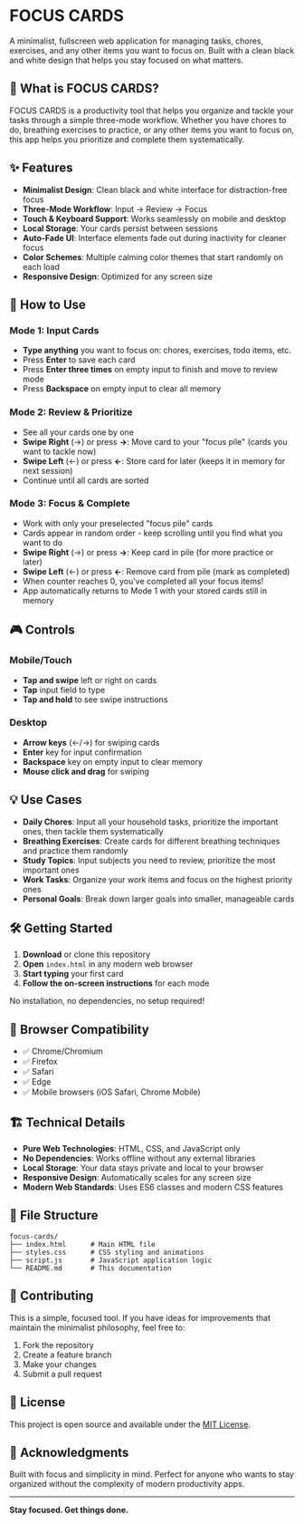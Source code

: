 # FOCUS CARDS

A minimalist, fullscreen web application for managing tasks, chores, exercises, and any other items you want to focus on. Built with a clean black and white design that helps you stay focused on what matters.

## 🎯 What is FOCUS CARDS?

FOCUS CARDS is a productivity tool that helps you organize and tackle your tasks through a simple three-mode workflow. Whether you have chores to do, breathing exercises to practice, or any other items you want to focus on, this app helps you prioritize and complete them systematically.

## ✨ Features

- **Minimalist Design**: Clean black and white interface for distraction-free focus
- **Three-Mode Workflow**: Input → Review → Focus
- **Touch & Keyboard Support**: Works seamlessly on mobile and desktop
- **Local Storage**: Your cards persist between sessions
- **Auto-Fade UI**: Interface elements fade out during inactivity for cleaner focus
- **Color Schemes**: Multiple calming color themes that start randomly on each load
- **Responsive Design**: Optimized for any screen size

## 🚀 How to Use

### Mode 1: Input Cards
- **Type anything** you want to focus on: chores, exercises, todo items, etc.
- Press **Enter** to save each card
- Press **Enter three times** on empty input to finish and move to review mode
- Press **Backspace** on empty input to clear all memory

### Mode 2: Review & Prioritize
- See all your cards one by one
- **Swipe Right** (→) or press **→**: Move card to your "focus pile" (cards you want to tackle now)
- **Swipe Left** (←) or press **←**: Store card for later (keeps it in memory for next session)
- Continue until all cards are sorted

### Mode 3: Focus & Complete
- Work with only your preselected "focus pile" cards
- Cards appear in random order - keep scrolling until you find what you want to do
- **Swipe Right** (→) or press **→**: Keep card in pile (for more practice or later)
- **Swipe Left** (←) or press **←**: Remove card from pile (mark as completed)
- When counter reaches 0, you've completed all your focus items!
- App automatically returns to Mode 1 with your stored cards still in memory

## 🎮 Controls

### Mobile/Touch
- **Tap and swipe** left or right on cards
- **Tap** input field to type
- **Tap and hold** to see swipe instructions

### Desktop
- **Arrow keys** (←/→) for swiping cards
- **Enter** key for input confirmation
- **Backspace** key on empty input to clear memory
- **Mouse click and drag** for swiping

## 💡 Use Cases

- **Daily Chores**: Input all your household tasks, prioritize the important ones, then tackle them systematically
- **Breathing Exercises**: Create cards for different breathing techniques and practice them randomly
- **Study Topics**: Input subjects you need to review, prioritize the most important ones
- **Work Tasks**: Organize your work items and focus on the highest priority ones
- **Personal Goals**: Break down larger goals into smaller, manageable cards

## 🛠️ Getting Started

1. **Download** or clone this repository
2. **Open** `index.html` in any modern web browser
3. **Start typing** your first card
4. **Follow the on-screen instructions** for each mode

No installation, no dependencies, no setup required!

## 📱 Browser Compatibility

- ✅ Chrome/Chromium
- ✅ Firefox
- ✅ Safari
- ✅ Edge
- ✅ Mobile browsers (iOS Safari, Chrome Mobile)

## 🏗️ Technical Details

- **Pure Web Technologies**: HTML, CSS, and JavaScript only
- **No Dependencies**: Works offline without any external libraries
- **Local Storage**: Your data stays private and local to your browser
- **Responsive Design**: Automatically scales for any screen size
- **Modern Web Standards**: Uses ES6 classes and modern CSS features

## 📁 File Structure

```
focus-cards/
├── index.html      # Main HTML file
├── styles.css      # CSS styling and animations
├── script.js       # JavaScript application logic
└── README.md       # This documentation
```

## 🤝 Contributing

This is a simple, focused tool. If you have ideas for improvements that maintain the minimalist philosophy, feel free to:

1. Fork the repository
2. Create a feature branch
3. Make your changes
4. Submit a pull request

## 📄 License

This project is open source and available under the [MIT License](LICENSE).

## 🙏 Acknowledgments

Built with focus and simplicity in mind. Perfect for anyone who wants to stay organized without the complexity of modern productivity apps.

---

**Stay focused. Get things done.**
